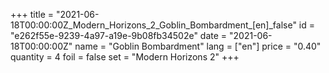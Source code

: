 +++
title = "2021-06-18T00:00:00Z_Modern_Horizons_2_Goblin_Bombardment_[en]_false"
id = "e262f55e-9239-4a97-a19e-9b08fb34502e"
date = "2021-06-18T00:00:00Z"
name = "Goblin Bombardment"
lang = ["en"]
price = "0.40"
quantity = 4
foil = false
set = "Modern Horizons 2"
+++
